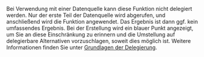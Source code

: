 
Bei Verwendung mit einer Datenquelle kann diese Funktion nicht delegiert werden. Nur der erste Teil der Datenquelle wird abgerufen, und anschließend wird die Funktion angewendet. Das Ergebnis ist dann ggf. kein umfassendes Ergebnis.  Bei der Erstellung wird ein blauer Punkt angezeigt, um Sie an diese Einschränkung zu erinnern und die Umstellung auf delegierbare Alternativen vorzuschlagen, soweit dies möglich ist. Weitere Informationen finden Sie unter [Grundlagen der Delegierung](../delegation-overview.md).

